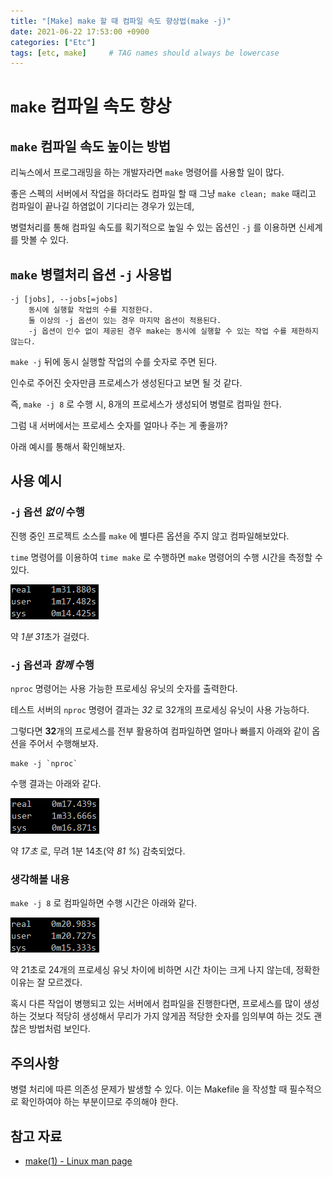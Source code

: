 ```yaml
---
title: "[Make] make 할 때 컴파일 속도 향상법(make -j)"
date: 2021-06-22 17:53:00 +0900
categories: ["Etc"]
tags: [etc, make]     # TAG names should always be lowercase
---
```


# `make` 컴파일 속도 향상

## `make` 컴파일 속도 높이는 방법

리눅스에서 프로그래밍을 하는 개발자라면 `make` 명령어를 사용할 일이 많다.

좋은 스펙의 서버에서 작업을 하더라도 컴파일 할 때 그냥 `make clean; make` 때리고 컴파일이 끝나길 하염없이 기다리는 경우가 있는데,

병렬처리를 통해 컴파일 속도를 획기적으로 높일 수 있는 옵션인 `-j` 를 이용하면 신세계를 맛볼 수 있다.

## `make` 병렬처리 옵션 `-j` 사용법

```shell
-j [jobs], --jobs[=jobs]
    동시에 실행할 작업의 수를 지정한다.
    둘 이상의 -j 옵션이 있는 경우 마지막 옵션이 적용된다.
    -j 옵션이 인수 없이 제공된 경우 make는 동시에 실행할 수 있는 작업 수를 제한하지 않는다.
```

`make -j` 뒤에 동시 실행할 작업의 수를 숫자로 주면 된다.

인수로 주어진 숫자만큼 프로세스가 생성된다고 보면 될 것 같다.

즉, `make -j 8` 로 수행 시, 8개의 프로세스가 생성되어 병렬로 컴파일  한다.

그럼 내 서버에서는 프로세스 숫자를 얼마나 주는 게 좋을까?

아래 예시를 통해서 확인해보자. 

## 사용 예시

### `-j` 옵션 *없이* 수행

진행 중인 프로젝트 소스를 `make` 에 별다른 옵션을 주지 않고 컴파일해보았다.

`time` 명령어를 이용하여 `time make` 로 수행하면 `make` 명령어의 수행 시간을 측정할 수 있다.

![make 수행 시간1](https://github.com/lyw1217/TIL/raw/main/Make/images/make_j_1.png)

약 *1분 31*초가 걸렸다.

### `-j` 옵션과 *함께* 수행

`nproc` 명령어는 사용 가능한 프로세싱 유닛의 숫자를 출력한다.

테스트 서버의 `nproc` 명령어 결과는 *32* 로 32개의 프로세싱 유닛이 사용 가능하다.

그렇다면 **32**개의 프로세스를 전부 활용하여 컴파일하면 얼마나 빠를지 아래와 같이 옵션을 주어서 수행해보자.

```shell
make -j `nproc`
```

수행 결과는 아래와 같다.

![make 수행 시간2](https://github.com/lyw1217/TIL/raw/main/Make/images/make_j_2.png)

약 *17초* 로, 무려 1분 14초(약 _*81 %*_) 감축되었다.

### 생각해볼 내용

`make -j 8` 로 컴파일하면 수행 시간은 아래와 같다.

![make 수행 시간3](https://github.com/lyw1217/TIL/raw/main/Make/images/make_j_3.png)

약 21초로 24개의 프로세싱 유닛 차이에 비하면 시간 차이는 크게 나지 않는데, 정확한 이유는 잘 모르겠다.

혹시 다른 작업이 병행되고 있는 서버에서 컴파일을 진행한다면, 프로세스를 많이 생성하는 것보다 적당히 생성해서 무리가 가지 않게끔 적당한 숫자를 임의부여 하는 것도 괜찮은 방법처럼 보인다.

## 주의사항

병렬 처리에 따른 의존성 문제가 발생할 수 있다. 이는 Makefile 을 작성할 때 필수적으로 확인하여야 하는 부분이므로 주의해야 한다.

## 참고 자료

- [make(1) - Linux man page](https://linux.die.net/man/1/make)